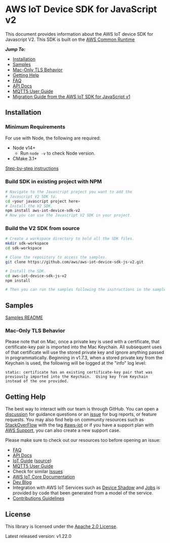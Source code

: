 # AWS IoT Device SDK for JavaScript v2

This document provides information about the AWS IoT device SDK for Javascript V2. This SDK is built on the [AWS Common Runtime](https://docs.aws.amazon.com/sdkref/latest/guide/common-runtime.html)

*__Jump To:__*
* [Installation](#installation)
* [Samples](https://github.com/aws/aws-iot-device-sdk-js-v2/tree/main/samples)
* [Mac-Only TLS Behavior](#mac-only-tls-behavior)
* [Getting Help](#getting-help)
* [FAQ](https://github.com/aws/aws-iot-device-sdk-js-v2/blob/main/documents/FAQ.md)
* [API Docs](https://aws.github.io/aws-iot-device-sdk-js-v2/)
* [MQTT5 User Guide](https://github.com/awslabs/aws-crt-nodejs/blob/main/MQTT5-UserGuide.md)
* [Migration Guide from the AWS IoT SDK for JavaScript v1](./documents/MIGRATION_GUIDE.md)

## Installation

### Minimum Requirements

For use with Node, the following are required:
* Node v14+
  * Run `node -v` to check Node version.
* CMake 3.1+

[Step-by-step instructions](https://github.com/aws/aws-iot-device-sdk-js-v2/blob/main/documents/PREREQUISITES.md)

### Build SDK in existing project with NPM
``` sh
# Navigate to the Javascript project you want to add the
# Javascript V2 SDK to.
cd <your javascript project here>
# Install the V2 SDK.
npm install aws-iot-device-sdk-v2
# Now you can use the Javascript V2 SDK in your project.
```

### Build the V2 SDK from source

``` sh
# Create a workspace directory to hold all the SDK files.
mkdir sdk-workspace
cd sdk-workspace

# Clone the repository to access the samples.
git clone https://github.com/aws/aws-iot-device-sdk-js-v2.git

# Install the SDK.
cd aws-iot-device-sdk-js-v2
npm install

# Then you can run the samples following the instructions in the samples README.
```

## Samples

[Samples README](https://github.com/aws/aws-iot-device-sdk-js-v2/blob/main/samples/README.md)

### Mac-Only TLS Behavior

Please note that on Mac, once a private key is used with a certificate, that certificate-key pair is imported into the Mac Keychain.  All subsequent uses of that certificate will use the stored private key and ignore anything passed in programmatically.  Beginning in v1.7.3, when a stored private key from the Keychain is used, the following will be logged at the "info" log level:

```
static: certificate has an existing certificate-key pair that was previously imported into the Keychain.  Using key from Keychain instead of the one provided.
```

## Getting Help

The best way to interact with our team is through GitHub. You can open a [discussion](https://github.com/aws/aws-iot-device-sdk-js-v2/discussions) for guidance questions or an [issue](https://github.com/aws/aws-iot-device-sdk-js-v2/issues/new/choose) for bug reports, or feature requests. You may also find help on community resources such as [StackOverFlow](https://stackoverflow.com/questions/tagged/aws-iot) with the tag [#aws-iot](https://stackoverflow.com/questions/tagged/aws-iot) or if you have a support plan with [AWS Support](https://aws.amazon.com/premiumsupport/), you can also create a new support case.

Please make sure to check out our resources too before opening an issue:

*  [FAQ](https://github.com/aws/aws-iot-device-sdk-js-v2/blob/main/documents/FAQ.md)
* [API Docs](https://aws.github.io/aws-iot-device-sdk-js-v2/)
* [IoT Guide](https://docs.aws.amazon.com/iot/latest/developerguide/what-is-aws-iot.html) ([source](https://github.com/awsdocs/aws-iot-docs))
* [MQTT5 User Guide](https://github.com/awslabs/aws-crt-nodejs/blob/main/MQTT5-UserGuide.md)
* Check for similar [Issues](https://github.com/aws/aws-iot-device-sdk-js-v2/issues)
* [AWS IoT Core Documentation](https://docs.aws.amazon.com/iot/)
* [Dev Blog](https://aws.amazon.com/blogs/?awsf.blog-master-iot=category-internet-of-things%23amazon-freertos%7Ccategory-internet-of-things%23aws-greengrass%7Ccategory-internet-of-things%23aws-iot-analytics%7Ccategory-internet-of-things%23aws-iot-button%7Ccategory-internet-of-things%23aws-iot-device-defender%7Ccategory-internet-of-things%23aws-iot-device-management%7Ccategory-internet-of-things%23aws-iot-platform)
* Integration with AWS IoT Services such as
[Device Shadow](https://docs.aws.amazon.com/iot/latest/developerguide/iot-device-shadows.html)
and [Jobs](https://docs.aws.amazon.com/iot/latest/developerguide/iot-jobs.html)
is provided by code that been generated from a model of the service.
* [Contributions Guidelines](https://github.com/aws/aws-iot-device-sdk-js-v2/blob/main/documents/CONTRIBUTING.md)

## License

This library is licensed under the [Apache 2.0 License](https://github.com/aws/aws-iot-device-sdk-js-v2/blob/main/documents/LICENSE).

Latest released version: v1.22.0
